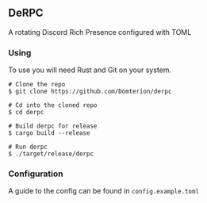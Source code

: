 ## DeRPC

A rotating Discord Rich Presence configured with TOML

### Using

To use you will need Rust and Git on your system.

```
# Clone the repo
$ git clone https://github.com/Domterion/derpc

# Cd into the cloned repo
$ cd derpc

# Build derpc for release
$ cargo build --release

# Run derpc
$ ./target/release/derpc
```

### Configuration

A guide to the config can be found in `config.example.toml`
